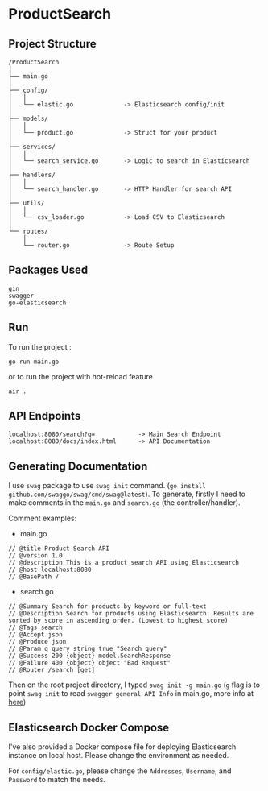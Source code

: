 # ProductSearch

## Project Structure
```
/ProductSearch
│
├── main.go
│
├── config/
│   │
│   └── elastic.go              -> Elasticsearch config/init
│
├── models/
│   │
│   └── product.go              -> Struct for your product
│
├── services/
│   │
│   └── search_service.go       -> Logic to search in Elasticsearch
│
├── handlers/
│   │
│   └── search_handler.go       -> HTTP Handler for search API
│
├── utils/
│   │
│   └── csv_loader.go           -> Load CSV to Elasticsearch
│
└── routes/
    │
    └── router.go               -> Route Setup
```
## Packages Used
```
gin
swagger
go-elasticsearch
```

## Run
To run the project :
```
go run main.go
```
or to run the project with hot-reload feature
```
air .
```

## API Endpoints
```
localhost:8080/search?q=            -> Main Search Endpoint
localhost:8080/docs/index.html      -> API Documentation
```

## Generating Documentation
I use `swag` package to use `swag init` command. (`go install github.com/swaggo/swag/cmd/swag@latest`). To generate, firstly I need to make comments in the `main.go` and `search.go` (the controller/handler).

Comment examples:
- main.go
```
// @title Product Search API
// @version 1.0
// @description This is a product search API using Elasticsearch
// @host localhost:8080
// @BasePath /
```

- search.go
```
// @Summary Search for products by keyword or full-text
// @Description Search for products using Elasticsearch. Results are sorted by score in ascending order. (Lowest to highest score)
// @Tags search
// @Accept json
// @Produce json
// @Param q query string true "Search query"
// @Success 200 {object} model.SearchResponse
// @Failure 400 {object} object "Bad Request"
// @Router /search [get]
```

Then on the root project directory, I typed `swag init -g main.go` (`g` flag is to point `swag init` to read `swagger general API Info` in main.go, more info at [here](https://github.com/swaggo/swag))

## Elasticsearch Docker Compose
I've also provided a Docker compose file for deploying Elasticsearch instance on local host. Please change the environment as needed.

For `config/elastic.go`, please change the `Addresses`, `Username`, and `Password` to match the needs.
